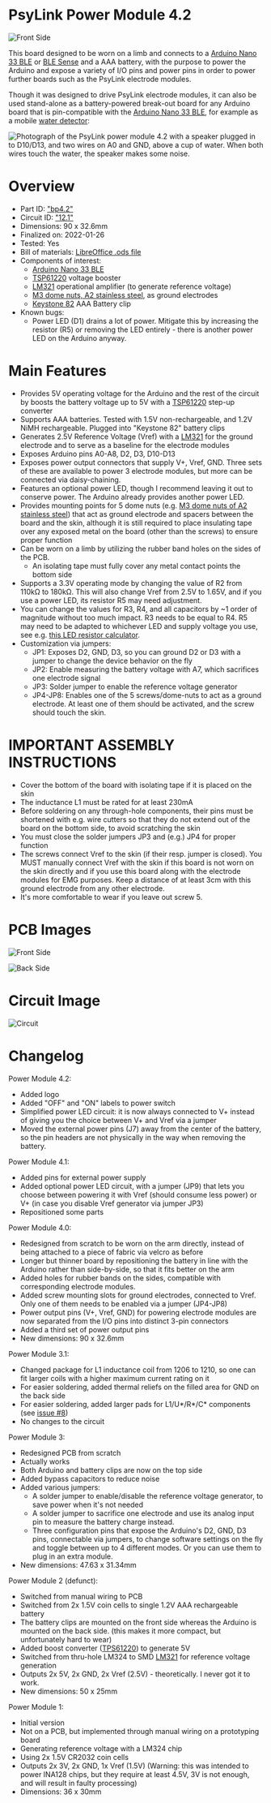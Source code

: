 # PsyLink Power Module 4.2

![Front Side](https://psylink.me/img/boards/bp4.2.png)

This board designed to be worn on a limb and connects to a [Arduino Nano 33 BLE](https://docs.arduino.cc/hardware/nano-33-ble) or [BLE Sense](https://docs.arduino.cc/hardware/nano-33-ble-sense) and a AAA battery, with the purpose to power the Arduino and expose a variety of I/O pins and power pins in order to power further boards such as the PsyLink electrode modules.

Though it was designed to drive PsyLink electrode modules, it can also be used stand-alone as a battery-powered break-out board for any Arduino board that is pin-compatible with the [Arduino Nano 33 BLE](https://docs.arduino.cc/hardware/nano-33-ble), for example as a mobile [water detector](https://psylink.me/blog/retro2022/#psylink-as-a-break-out-board):

![Photograph of the PsyLink power module 4.2 with a speaker plugged in to D10/D13, and two wires on A0 and GND, above a cup of water. When both wires touch the water, the speaker makes some noise.](https://psylink.me/img/blog/2023-02-03_waterdetector.jpg)

# Overview

- Part ID: ["bp4.2"](https://psylink.me/bp4.2/)
- Circuit ID: ["12.1"](https://psylink.me/c12.1/)
- Dimensions: 90 x 32.6mm
- Finalized on: 2022-01-26
- Tested: Yes
- Bill of materials: [LibreOffice .ods file](https://psylink.me/tables/bom_p10.ods)
- Components of interest:
    - [Arduino Nano 33 BLE](https://docs.arduino.cc/hardware/nano-33-ble)
    - [TSP61220](https://www.ti.com/product/TPS61220) voltage booster
    - [LM321](https://www.ti.com/product/LM321) operational amplifier (to generate reference voltage)
    - [M3 dome nuts, A2 stainless steel](https://www.schraubenking.at/M3-Hutmutter-DIN1587-Edelstahl-A2-P002263), as ground electrodes
    - [Keystone 82](https://www.mouser.com/ProductDetail/Keystone-Electronics/82?qs=l8Mz4RVwyfmSZm0sgmbamA%3D%3D) AAA Battery clip
- Known bugs:
    - Power LED (D1) drains a lot of power. Mitigate this by increasing the resistor (R5) or removing the LED entirely - there is another power LED on the Arduino anyway.

# Main Features

- Provides 5V operating voltage for the Arduino and the rest of the circuit by boosts the battery voltage up to 5V with a [TSP61220](https://www.ti.com/product/TPS61220) step-up converter
- Supports AAA batteries. Tested with 1.5V non-rechargeable, and 1.2V NiMH rechargeable. Plugged into "Keystone 82" battery clips
- Generates 2.5V Reference Voltage (Vref) with a [LM321](https://www.ti.com/product/LM321) for the ground electrode and to serve as a baseline for the electrode modules
- Exposes Arduino pins A0-A8, D2, D3, D10-D13
- Exposes power output connectors that supply V+, Vref, GND. Three sets of these are available to power 3 electrode modules, but more can be connected via daisy-chaining.
- Features an optional power LED, though I recommend leaving it out to conserve power. The Arduino already provides another power LED.
- Provides mounting points for 5 dome nuts (e.g. [M3 dome nuts of A2 stainless steel](https://www.schraubenking.at/M3-Hutmutter-DIN1587-Edelstahl-A2-P002263)) that act as ground electrode and spacers between the board and the skin, although it is still required to place insulating tape over any exposed metal on the board (other than the screws) to ensure proper function
- Can be worn on a limb by utilizing the rubber band holes on the sides of the PCB.
    -  An isolating tape must fully cover any metal contact points the bottom side
- Supports a 3.3V operating mode by changing the value of R2 from 110kΩ to 180kΩ. This will also change Vref from 2.5V to 1.65V, and if you use a power LED, its resistor R5 may need adjustment.
- You can change the values for R3, R4, and all capacitors by ~1 order of magnitude without too much impact. R3 needs to be equal to R4. R5 may need to be adapted to whichever LED and supply voltage you use, see e.g. [this LED resistor calculator](https://www.allaboutcircuits.com/tools/led-resistor-calculator/).
- Customization via jumpers:
    - JP1: Exposes D2, GND, D3, so you can ground D2 or D3 with a jumper to change the device behavior on the fly
    - JP2: Enable measuring the battery voltage with A7, which sacrifices one electrode signal
    - JP3: Solder jumper to enable the reference voltage generator
    - JP4-JP8: Enables one of the 5 screws/dome-nuts to act as a ground electrode. At least one of them should be activated, and the screw should touch the skin.

# IMPORTANT ASSEMBLY INSTRUCTIONS

- Cover the bottom of the board with isolating tape if it is placed on the skin
- The inductance L1 must be rated for at least 230mA
- Before soldering on any through-hole components, their pins must be shortened with e.g. wire cutters so that they do not extend out of the board on the bottom side, to avoid scratching the skin
- You must close the solder jumpers JP3 and (e.g.) JP4 for proper function
- The screws connect Vref to the skin (if their resp. jumper is closed). You MUST manually connect Vref with the skin if this board is not worn on the skin directly and if you use this board along with the electrode modules for EMG purposes. Keep a distance of at least 3cm with this ground electrode from any other electrode.
- It's more comfortable to wear if you leave out screw 5.

# PCB Images

![Front Side](https://psylink.me/img/boards/bp4.2.png)

![Back Side](https://psylink.me/img/boards/bp4.2_back.png)

# Circuit Image

![Circuit](https://psylink.me/img/circuits/c12.1.png)

# Changelog

Power Module 4.2:

- Added logo
- Added "OFF" and "ON" labels to power switch
- Simplified power LED circuit: it is now always connected to V+ instead of giving you the choice between V+ and Vref via a jumper
- Moved the external power pins (J7) away from the center of the battery, so the pin headers are not physically in the way when removing the battery.

Power Module 4.1:

- Added pins for external power supply
- Added optional power LED circuit, with a jumper (JP9) that lets you choose between powering it with Vref (should consume less power) or V+ (in case you disable Vref generator via jumper JP3)
- Repositioned some parts

Power Module 4.0:

- Redesigned from scratch to be worn on the arm directly, instead of being attached to a piece of fabric via velcro as before
- Longer but thinner board by repositioning the battery in line with the Arduino rather than side-by-side, so that it fits better on the arm
- Added holes for rubber bands on the sides, compatible with corresponding electrode modules.
- Added screw mounting slots for ground electrodes, connected to Vref. Only one of them needs to be enabled via a jumper (JP4-JP8)
- Power output pins (V+, Vref, GND) for powering electrode modules are now separated from the I/O pins into distinct 3-pin connectors
- Added a third set of power output pins
- New dimensions: 90 x 32.6mm

Power Module 3.1:

- Changed package for L1 inductance coil from 1206 to 1210, so one can fit larger coils with a higher maximum current rating on it
- For easier soldering, added thermal reliefs on the filled area for GND on the back side
- For easier soldering, added larger pads for L1/U*/R*/C* components (see [issue #8](https://codeberg.org/psylink/psylink/issues/8))
- No changes to the circuit

Power Module 3:

- Redesigned PCB from scratch
- Actually works
- Both Arduino and battery clips are now on the top side
- Added bypass capacitors to reduce noise
- Added various jumpers:
    - A solder jumper to enable/disable the reference voltage generator, to save power when it's not needed
    - A solder jumper to sacrifice one electrode and use its analog input pin to measure the battery charge instead.
    - Three configuration pins that expose the Arduino's D2, GND, D3 pins, connectable via jumpers, to change software settings on the fly and toggle between up to 4 different modes. Or you can use them to plug in an extra module.
- New dimensions: 47.63 x 31.34mm

Power Module 2 (defunct):

- Switched from manual wiring to PCB
- Switched from 2x 1.5V coin cells to single 1.2V AAA rechargeable battery
- The battery clips are mounted on the front side whereas the Arduino is mounted on the back side. (this makes it more compact, but unfortunately hard to wear)
- Added boost converter ([TPS61220](https://www.ti.com/product/de-de/TPS61220)) to generate 5V
- Switched from thru-hole LM324 to SMD [LM321](https://www.ti.com/product/LM321) for reference voltage generation
- Outputs 2x 5V, 2x GND, 2x Vref (2.5V) - theoretically. I never got it to work.
- New dimensions: 50 x 25mm

Power Module 1:

- Initial version
- Not on a PCB, but implemented through manual wiring on a prototyping board
- Generating reference voltage with a LM324 chip
- Using 2x 1.5V CR2032 coin cells
- Outputs 2x 3V, 2x GND, 1x Vref (1.5V) (Warning: this was intended to power INA128 chips, but they require at least 4.5V, 3V is not enough, and will result in faulty processing)
- Dimensions: 36 x 30mm
